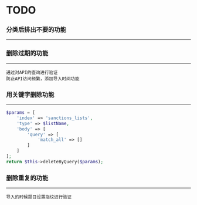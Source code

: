 # TODO

### 分类后排出不要的功能
----



### 删除过期的功能 
----
```
通过对API的查询进行验证 
防止API访问频繁，添加导入时间功能
```



### 用关键字删除功能 
----
```php
$params = [
    'index' => 'sanctions_lists',
    'type' => $listName,
    'body' => [
        'query' => [
            'match_all' => []
        ]
    ]
];
return $this->deleteByQuery($params);
```




### 删除重复的功能
----
```
导入的时候题目设置指纹进行验证
```

